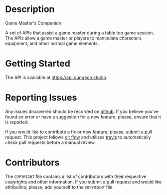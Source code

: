 # Description

Game Master's Companion

A set of APIs that assist a game master during a table top game session.  The
APIs allow a game master or players to manipulate characters, equipment, and
other normal game elements.

# Getting Started

The API is available at <https://api.dungeon.studio>.

# Reporting Issues

Any issues discovered should be recorded on [github][issues].  If you believe
you've found an error or have a suggestion for a new feature; please, ensure
that it is reported.

If you would like to contribute a fix or new feature; please, submit a pull
request.  This project follows [git flow] and utilizes [travis] to automatically
check pull requests before a manual review.

# Contributors

The `COPYRIGHT` file contains a list of contributors with their respective
copyrights and other information.  If you submit a pull request and would like
attributino; please, add yourself to the `COPYRIGHT` file.

[git flow]: http://nvie.com/posts/a-successful-gti-branching-model/
[issues]: https://github.com/alunduil/dungeon.studio/issues
[travis]: https://travis-ci.org/alunduil/dungeon.studio
